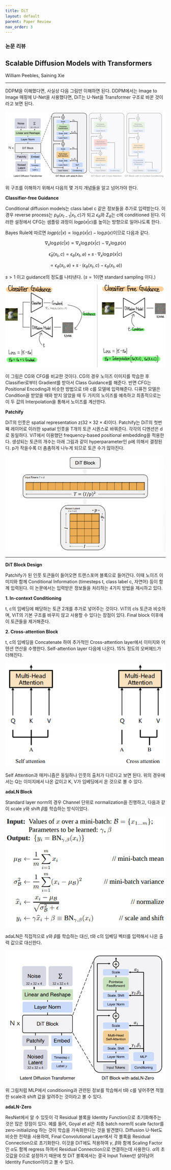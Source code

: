 ```yaml
---
title: DiT
layout: default
parent: Paper Review
nav_order: 3
---
```


### 논문 리뷰  

## Scalable Diffusion Models with Transformers

William Peebles, Saining Xie  

---

DDPM을 이해했다면, 사실상 다음 그림만 이해하면 된다. DDPM에서는 Image to Image 매핑에 U-Net을 사용했다면, DiT는 U-Net을 Transformer 구조로 바꾼 것이라고 보면 된다.  

![DiT Architecture](../images/DiT/3.png)

위 구조를 이해하기 위해서 다음의 몇 가지 개념들을 알고 넘어가야 한다.  

**Classifier-free Guidance**  

Conditional diffusion models는 class label c 같은 정보들을 추가로 입력받는다. 이 경우 reverse process는 $p_{\theta}(x_{t-1} \vert x_t ,c)$가 되고 $\epsilon_\theta$와 $\Sigma_\theta$는 c에 conditioned 된다. 이러한 설정에서 CFG는 샘플링 과정이 $log p(x \vert c)$를 높이는 방향으로 일어나도록 한다.  

Bayes Rule에 따르면 $log p(c \vert x) \propto \log p(x \vert c) - \log p(x)$이므로 다음과 같다.  

$$
\nabla_x \log p(c|x) \propto \nabla_x \log p(x|c) - \nabla_x \log p(x)
$$

$$
\hat \epsilon_\theta (x_t, c) = \epsilon_\theta(x_t, \varnothing) + s \cdot \nabla_x \log p(x|c)  
$$

$$
\propto \epsilon_\theta(x_t, \varnothing) + s \cdot (\epsilon_\theta(x_t, c) - \epsilon_\theta(x_t, \varnothing))  
$$

$s>1$ 이고 guidance의 정도를 나타낸다. ($s=1$이면 standard sampling 이다.)  

![CFG](../images/cfg.png)

이 그림은 CG와 CFG를 비교한 것이다. CG의 경우 노이즈 이미지를 학습한 후 Classifier로부터 Gradient를 받아서 Class Guidance를 해준다. 반면 CFG는 Positional Encoding과 비슷한 방법으로 t와 c를 모델에 입력해준다. 디퓨전 모델은 Condition을 받았을 때와 받지 않았을 때 두 가지의 노이즈를 예측하고 최종적으로는 이 두 값의 Interpolation을 통해서 노이즈를 계산한다.

**Patchify**  

DiT의 인풋은 spatial representation z($32 \times 32 \times 4$)이다. Patchify는 DiT의 첫번째 레이어로 이러한 spatial 인풋을 T개의 토큰 시퀀스로 바꿔준다. 각각의 디멘션은 d로 동일하다. ViT에서 이용했던 frequency-based positional embedding을 적용한다. 생성되는 토큰의 개수는 아래 그림과 같이 hyperparameter인 p에 의해서 결정된다. p가 작을수록 더 촘촘하게 나누게 되므로 토큰 수가 많아진다.   

![4](../images/DiT/4.png)


---

**DiT Block Design**  

Patchify가 된 인풋 토큰들이 들어오면 트랜스포머 블록으로 들어간다. 이때 노이즈 이미지와 함께 Conditional Information (timesteps t, class label c, 자연어) 등이 함께 입력된다. 이 논문에서는 입력받은 정보들을 처리하는 4가지 방법을 제시하고 있다.

**1. In-context Conditioning**  

t, c의 임베딩에 해당하는 토큰 2개를 추가로 넣어주는 것이다. ViT의 cls 토큰과 비슷하며, ViT의 기본 구조를 바꾸지 않고 사용할 수 있다는 장점이 있다. Final block 이후에 이 토큰들을 제거해준다.  

**2. Cross-attention Block**  

t, c의 임베딩을 Concatenate 하여 추가적인 Cross-attention layer에서 이미지와 어텐션 연산을 수행한다. Self-attention layer 다음에 나온다. 15% 정도의 오버헤드가 더해진다.   

![cross-attention](../images/cross-attention.png)

Self Attention과 매커니즘은 동일하나 인풋의 출처가 다르다고 보면 된다. 위의 경우에서는 Q는 이미지에서 나온 값이고 K, V가 임베딩에서 온 것으로 볼 수 있다. 

**adaLN Block**  

Standard layer norm의 경우 Channel 단위로 normalization을 진행하고, 다음과 같이 scale $\gamma$와 shift $\beta$를 학습하는 방식이었다. 

![layer-norm](../images/batch_norm_forward.png)

adaLN은 직접적으로 $\gamma$와 $\beta$를 학습하는 대신, t와 c의 임베딩 벡터를 입력해서 나온 출력 값으로 대신한다. 

![adaLN](../images/DiT/adaLN.png)

위 그림처럼 MLP에서 conditioning과 관련된 정보를 학습해서 t와 c를 넣어주면 적절한 scale과 shift 값을 알려주는 것이라고 볼 수 있다.  

**adaLN-Zero**  

ResNet에서 알 수 있듯이 각 Residual 블록을 Identity Function으로 초기화해주는 것은 많은 장점이 있다. 예를 들어, Goyal et al은 최종 batch norm의 scale factor를 zero-initializing 하는 것이 학습을 가속화한다는 것을 발견했다. Diffusion U-Net도 비슷한 전략을 사용하여, Final Convolutional Layer에서 각 블록을 Residual Connection으로 초기화한다. 이것을 DiT에도 적용하여 $\gamma$, $\beta$와 함께 Scaling Factor인 $\alpha$도 함께 regress 하여서 Residual Connection으로 연결하는데 사용한다. $\alpha$의 초깃값을 0으로 설정하기 때문에 첫 DiT 블록에서는 결국 Input Token만 살아남어 Identity Function이라고 볼 수 있다.  


